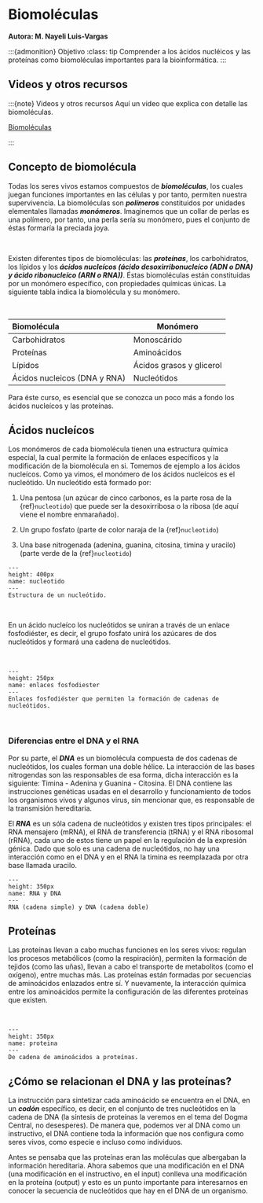 # Biomoléculas
**Autora: M. Nayeli Luis-Vargas**

:::{admonition} Objetivo
:class: tip
Comprender a los ácidos nucléicos y las proteínas como biomoléculas importantes para la bioinformática.
:::

## Videos y otros recursos
:::{note} Videos y otros recursos
Aquí un video que explica con detalle las biomoléculas.

<a href = "https://drive.google.com/file/d/1a-xq2kI1IHckCUBAV0o2K3klxZCaaW7R/view?usp=sharing"> Biomoléculas </a>

:::

## Concepto de biomolécula

Todas los seres vivos estamos compuestos de ***biomoléculas***, los cuales juegan funciones importantes en las células y por tanto, permiten nuestra supervivencia. La biomoléculas son ***polímeros*** constituidos por unidades elementales llamadas ***monómeros***.  Imaginemos que un collar de perlas es una polímero, por tanto, una perla sería su monómero, pues el conjunto de éstas formaría la preciada joya.

<br>

Existen diferentes tipos de biomoléculas: las ***proteínas***, los carbohidratos, los lípidos y los ***ácidos nucleícos (ácido desoxirribonucleíco (ADN o DNA) y ácido ribonucleíco (ARN o RNA))***. Éstas biomoléculas están constituidas por un monómero específico, con propiedades químicas únicas. La siguiente tabla indica la biomolécula y su monómero.

<br>

| Biomolécula                  | Monómero                 |
| :--------------------------- | ------------------------ |
| Carbohidratos                | Monoscárido              |
| Proteínas                    | Aminoácidos              |
| Lípidos                      | Ácidos grasos y glicerol |
| Ácidos nucleicos (DNA y RNA) | Nucleótidos              |

Para éste curso, es esencial que se conozca un poco más a fondo los ácidos nucleícos y las proteínas.

## Ácidos nucleícos

Los monómeros de cada biomolécula tienen una estructura química especial, la cual permite la formación de enlaces específicos y la modificación de la biomolécula en si. Tomemos de ejemplo a los ácidos nucleícos. Como ya vimos, el monómero de los ácidos nucleícos es el nucleótido. Un nucleótido está formado por:

1. Una pentosa (un azúcar de cinco carbonos, es la parte rosa de la {ref}`nucleotido`) que puede ser la desoxirribosa o la ribosa (de aquí viene el nombre enmarañado).

2. Un grupo fosfato (parte de color naraja de la {ref}`nucleotido`)

3. Una base nitrogenada (adenina, guanina, citosina, timina y uracilo) (parte verde de la {ref}`nucleotido`)



```{figure} ../img/nucleotido.png
---
height: 400px
name: nucleotido
---
Estructura de un nucleótido.
```


<br>

En un ácido nucleíco los nucleótidos se uniran a través de un enlace fosfodiéster, es decir, el grupo fosfato unirá los azúcares de dos nucleótidos y formará una cadena de nucleótidos.

<br>

```{figure} ../img/enlace_fosfo.png
---
height: 250px
name: enlaces fosfodiester
---
Enlaces fosfodiéster que permiten la formación de cadenas de nucleótidos.
```

<br>

### Diferencias entre el DNA y el RNA

Por su parte, el ***DNA*** es un biomolécula compuesta de dos cadenas de nucleótidos, los cuales forman una doble hélice. La interacción de las bases nitrogendas son las responsables de esa forma, dicha interacción es la siguiente: Timina - Adenina y Guanina - Citosina. El DNA contiene las instrucciones genéticas usadas en el desarrollo y funcionamiento de todos los organismos vivos y algunos virus, sin mencionar que, es responsable de la transmisión hereditaria.

El ***RNA*** es un sóla cadena de nucleótidos y existen tres tipos principales: el RNA mensajero (mRNA), el RNA de transferencia (tRNA) y el RNA ribosomal (rRNA), cada uno de estos tiene un papel en la regulación de la expresión génica. Dado que solo es una cadena de nucleótidos, no hay una interacción como en el DNA y en el RNA la timina es reemplazada por otra base llamada uracilo.


```{figure} ../img/dnaRna.png
---
height: 350px
name: RNA y DNA
---
RNA (cadena simple) y DNA (cadena doble)
```

## Proteínas

Las proteínas llevan a cabo muchas funciones en los seres vivos: regulan los procesos metabólicos (como la respiración), permiten la formación de tejidos (como las uñas), llevan a cabo el transporte de metabolitos (como el oxígeno), entre muchas más. Las proteínas están formadas  por secuencias de aminoácidos enlazados entre sí. Y nuevamente, la interacción química entre los aminoácidos permite la configuración de las diferentes proteínas que existen.

<br>

```{figure} ../img/proteina.png
---
height: 350px
name: proteina
---
De cadena de aminoácidos a proteínas.
```

## ¿Cómo se relacionan el DNA y las proteínas?

La instrucción para sintetizar cada aminoácido se encuentra en el DNA, en un ***codón*** específico, es decir,  en el conjunto de tres nucleótidos en la cadena de DNA (la síntesis de proteínas la veremos en el tema del Dogma Central, no desesperes). De manera que, podemos ver al  DNA como un instructivo, el DNA contiene toda la información que nos configura como seres vivos, como especie e incluso como individuos.

Antes se pensaba que las proteínas eran las moléculas que albergaban la información hereditaria. Ahora sabemos que una modificación en el DNA (una modificación en el instructivo, en el input) conlleva una modificación en la proteína (output) y esto es un punto importante para interesarnos en conocer la secuencia de nucleótidos que hay en el DNA de un organismo.
